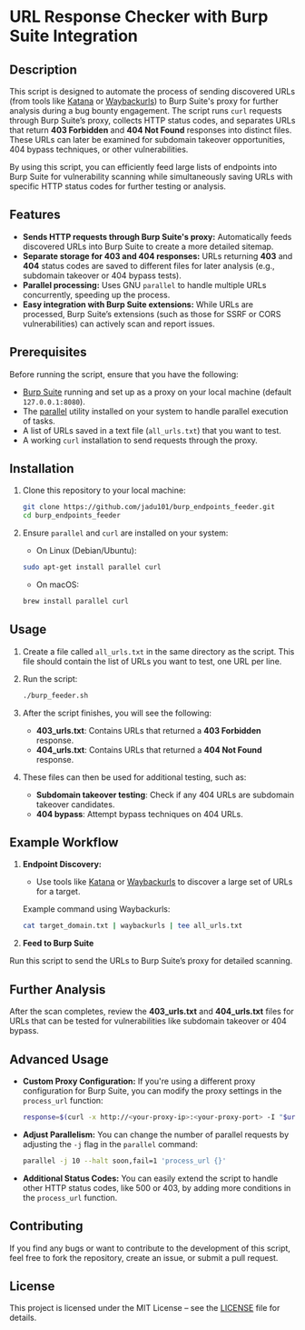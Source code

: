 # URL Response Checker with Burp Suite Integration

## Description

This script is designed to automate the process of sending discovered URLs (from tools like [Katana](https://github.com/avlidienbrunn/katana) or [Waybackurls](https://github.com/tomnomnom/waybackurls)) to Burp Suite's proxy for further analysis during a bug bounty engagement. The script runs `curl` requests through Burp Suite’s proxy, collects HTTP status codes, and separates URLs that return **403 Forbidden** and **404 Not Found** responses into distinct files. These URLs can later be examined for subdomain takeover opportunities, 404 bypass techniques, or other vulnerabilities.

By using this script, you can efficiently feed large lists of endpoints into Burp Suite for vulnerability scanning while simultaneously saving URLs with specific HTTP status codes for further testing or analysis.

## Features

- **Sends HTTP requests through Burp Suite's proxy:** Automatically feeds discovered URLs into Burp Suite to create a more detailed sitemap.
- **Separate storage for 403 and 404 responses:** URLs returning **403** and **404** status codes are saved to different files for later analysis (e.g., subdomain takeover or 404 bypass tests).
- **Parallel processing:** Uses GNU `parallel` to handle multiple URLs concurrently, speeding up the process.
- **Easy integration with Burp Suite extensions:** While URLs are processed, Burp Suite’s extensions (such as those for SSRF or CORS vulnerabilities) can actively scan and report issues.

## Prerequisites

Before running the script, ensure that you have the following:

- [Burp Suite](https://portswigger.net/burp) running and set up as a proxy on your local machine (default `127.0.0.1:8080`).
- The [parallel](https://www.gnu.org/software/parallel/) utility installed on your system to handle parallel execution of tasks.
- A list of URLs saved in a text file (`all_urls.txt`) that you want to test.
- A working `curl` installation to send requests through the proxy.

## Installation

1. Clone this repository to your local machine:

    ```bash
    git clone https://github.com/jadu101/burp_endpoints_feeder.git
    cd burp_endpoints_feeder
    ```

2. Ensure `parallel` and `curl` are installed on your system:

    - On Linux (Debian/Ubuntu):

    ```bash
    sudo apt-get install parallel curl
    ```

    - On macOS:

    ```bash
    brew install parallel curl
    ```

## Usage

1. Create a file called `all_urls.txt` in the same directory as the script. This file should contain the list of URLs you want to test, one URL per line.

2. Run the script:

    ```bash
    ./burp_feeder.sh
    ```

3. After the script finishes, you will see the following:

    - **403_urls.txt**: Contains URLs that returned a **403 Forbidden** response.
    - **404_urls.txt**: Contains URLs that returned a **404 Not Found** response.

4. These files can then be used for additional testing, such as:
   - **Subdomain takeover testing**: Check if any 404 URLs are subdomain takeover candidates.
   - **404 bypass**: Attempt bypass techniques on 404 URLs.

## Example Workflow

1. **Endpoint Discovery:**
   - Use tools like [Katana](https://github.com/avlidienbrunn/katana) or [Waybackurls](https://github.com/tomnomnom/waybackurls) to discover a large set of URLs for a target.
   
   Example command using Waybackurls:
   
   ```bash
   cat target_domain.txt | waybackurls | tee all_urls.txt
   ```
   
3. **Feed to Burp Suite**

Run this script to send the URLs to Burp Suite’s proxy for detailed scanning.

## Further Analysis

After the scan completes, review the **403_urls.txt** and **404_urls.txt** files for URLs that can be tested for vulnerabilities like subdomain takeover or 404 bypass.

## Advanced Usage

- **Custom Proxy Configuration:** If you're using a different proxy configuration for Burp Suite, you can modify the proxy settings in the `process_url` function:

    ```bash
    response=$(curl -x http://<your-proxy-ip>:<your-proxy-port> -I "$url" -s -w "%{http_code}" -o /dev/null)
    ```

- **Adjust Parallelism:** You can change the number of parallel requests by adjusting the `-j` flag in the `parallel` command:

    ```bash
    parallel -j 10 --halt soon,fail=1 'process_url {}'
    ```

- **Additional Status Codes:** You can easily extend the script to handle other HTTP status codes, like 500 or 403, by adding more conditions in the `process_url` function.

## Contributing

If you find any bugs or want to contribute to the development of this script, feel free to fork the repository, create an issue, or submit a pull request.

## License

This project is licensed under the MIT License – see the [LICENSE](LICENSE) file for details.
